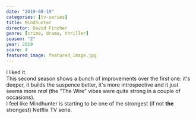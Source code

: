 ```yaml
---
date: "2019-08-19"
categories: [tv-series]
title: Mindhunter
director: David Fincher
genre: [crime, drama, thriller]
season: "2"
year: 2019
score: 4
featured_image: featured_image.jpg
---
```


I liked it.  
This second season shows a bunch of improvements over the first one: it's deeper, it builds the suspence better, it's more introspective and it just seems more _real_ (the "The Wire" vibes were quite strong in a couple of occasions).  
I feel like Mindhunter is starting to be one of the strongest (if not **the** strongest) Netflix TV serie.
